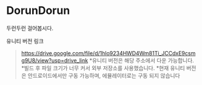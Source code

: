 # DorunDorun
두런두런 걸어봅시다. 


유니티 버전 링크
> https://drive.google.com/file/d/1hlo9234HWD4Wm81Ti_JCCdxE9csmg9U8/view?usp=drive_link
> *유니티 버전은 해당 주소에서 다운 가능합니다.
> *빌드 후 파일 크기가 너무 커서 외부 저장소를 사용했습니다.
> *현재 유니티 버전은 안드로이드에서만 구동 가능하며, 에뮬레이터로는 구동 되지 않습니다
